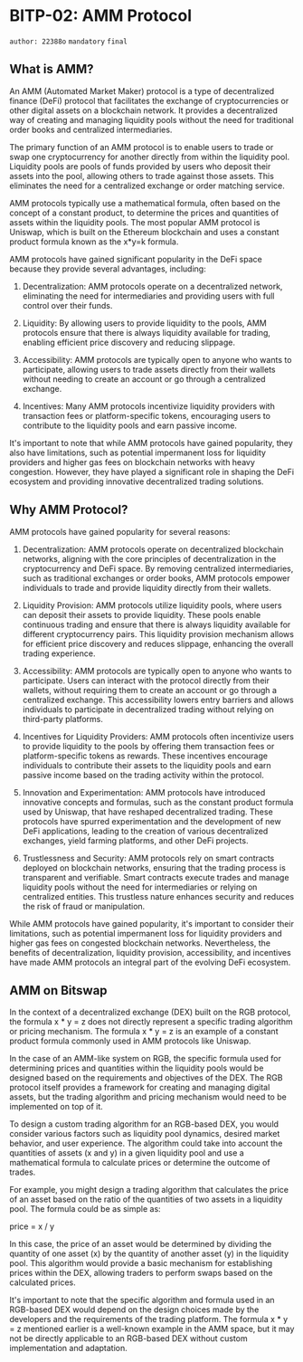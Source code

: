 # BITP-02: AMM Protocol

`author: 22388o` `mandatory` `final`

## What is AMM?

An AMM (Automated Market Maker) protocol is a type of decentralized finance (DeFi) protocol that facilitates the exchange of cryptocurrencies or other digital assets on a blockchain network. It provides a decentralized way of creating and managing liquidity pools without the need for traditional order books and centralized intermediaries.

The primary function of an AMM protocol is to enable users to trade or swap one cryptocurrency for another directly from within the liquidity pool. Liquidity pools are pools of funds provided by users who deposit their assets into the pool, allowing others to trade against those assets. This eliminates the need for a centralized exchange or order matching service.

AMM protocols typically use a mathematical formula, often based on the concept of a constant product, to determine the prices and quantities of assets within the liquidity pools. The most popular AMM protocol is Uniswap, which is built on the Ethereum blockchain and uses a constant product formula known as the x*y=k formula.

AMM protocols have gained significant popularity in the DeFi space because they provide several advantages, including:

1. Decentralization: AMM protocols operate on a decentralized network, eliminating the need for intermediaries and providing users with full control over their funds.

2. Liquidity: By allowing users to provide liquidity to the pools, AMM protocols ensure that there is always liquidity available for trading, enabling efficient price discovery and reducing slippage.

3. Accessibility: AMM protocols are typically open to anyone who wants to participate, allowing users to trade assets directly from their wallets without needing to create an account or go through a centralized exchange.

4. Incentives: Many AMM protocols incentivize liquidity providers with transaction fees or platform-specific tokens, encouraging users to contribute to the liquidity pools and earn passive income.

It's important to note that while AMM protocols have gained popularity, they also have limitations, such as potential impermanent loss for liquidity providers and higher gas fees on blockchain networks with heavy congestion. However, they have played a significant role in shaping the DeFi ecosystem and providing innovative decentralized trading solutions.

## Why AMM Protocol?

AMM protocols have gained popularity for several reasons:

1. Decentralization: AMM protocols operate on decentralized blockchain networks, aligning with the core principles of decentralization in the cryptocurrency and DeFi space. By removing centralized intermediaries, such as traditional exchanges or order books, AMM protocols empower individuals to trade and provide liquidity directly from their wallets.

2. Liquidity Provision: AMM protocols utilize liquidity pools, where users can deposit their assets to provide liquidity. These pools enable continuous trading and ensure that there is always liquidity available for different cryptocurrency pairs. This liquidity provision mechanism allows for efficient price discovery and reduces slippage, enhancing the overall trading experience.

3. Accessibility: AMM protocols are typically open to anyone who wants to participate. Users can interact with the protocol directly from their wallets, without requiring them to create an account or go through a centralized exchange. This accessibility lowers entry barriers and allows individuals to participate in decentralized trading without relying on third-party platforms.

4. Incentives for Liquidity Providers: AMM protocols often incentivize users to provide liquidity to the pools by offering them transaction fees or platform-specific tokens as rewards. These incentives encourage individuals to contribute their assets to the liquidity pools and earn passive income based on the trading activity within the protocol.

5. Innovation and Experimentation: AMM protocols have introduced innovative concepts and formulas, such as the constant product formula used by Uniswap, that have reshaped decentralized trading. These protocols have spurred experimentation and the development of new DeFi applications, leading to the creation of various decentralized exchanges, yield farming platforms, and other DeFi projects.

6. Trustlessness and Security: AMM protocols rely on smart contracts deployed on blockchain networks, ensuring that the trading process is transparent and verifiable. Smart contracts execute trades and manage liquidity pools without the need for intermediaries or relying on centralized entities. This trustless nature enhances security and reduces the risk of fraud or manipulation.

While AMM protocols have gained popularity, it's important to consider their limitations, such as potential impermanent loss for liquidity providers and higher gas fees on congested blockchain networks. Nevertheless, the benefits of decentralization, liquidity provision, accessibility, and incentives have made AMM protocols an integral part of the evolving DeFi ecosystem.


## AMM on Bitswap

In the context of a decentralized exchange (DEX) built on the RGB protocol, the formula x * y = z does not directly represent a specific trading algorithm or pricing mechanism. The formula x * y = z is an example of a constant product formula commonly used in AMM protocols like Uniswap.

In the case of an AMM-like system on RGB, the specific formula used for determining prices and quantities within the liquidity pools would be designed based on the requirements and objectives of the DEX. The RGB protocol itself provides a framework for creating and managing digital assets, but the trading algorithm and pricing mechanism would need to be implemented on top of it.

To design a custom trading algorithm for an RGB-based DEX, you would consider various factors such as liquidity pool dynamics, desired market behavior, and user experience. The algorithm could take into account the quantities of assets (x and y) in a given liquidity pool and use a mathematical formula to calculate prices or determine the outcome of trades.

For example, you might design a trading algorithm that calculates the price of an asset based on the ratio of the quantities of two assets in a liquidity pool. The formula could be as simple as:

price = x / y

In this case, the price of an asset would be determined by dividing the quantity of one asset (x) by the quantity of another asset (y) in the liquidity pool. This algorithm would provide a basic mechanism for establishing prices within the DEX, allowing traders to perform swaps based on the calculated prices.

It's important to note that the specific algorithm and formula used in an RGB-based DEX would depend on the design choices made by the developers and the requirements of the trading platform. The formula x * y = z mentioned earlier is a well-known example in the AMM space, but it may not be directly applicable to an RGB-based DEX without custom implementation and adaptation.
